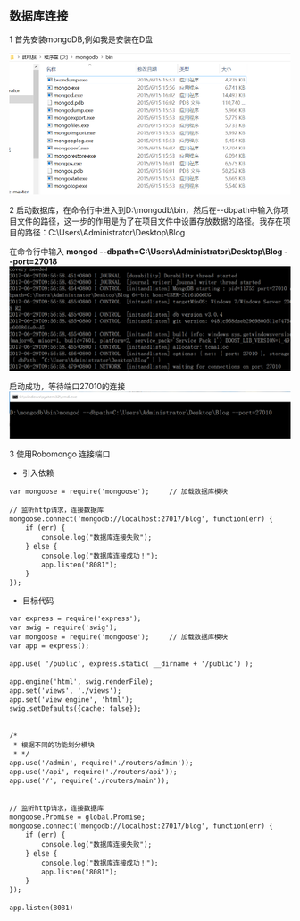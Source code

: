 ## 数据库连接

1 首先安装mongoDB,例如我是安装在D盘

![](/博客管理系统/img/数据库连接1.jpg)

2 启动数据库，在命令行中进入到D:\mongodb\bin，然后在--dbpath中输入你项目文件的路径，这一步的作用是为了在项目文件中设置存放数据的路径。我存在项目的路径：C:\Users\Administrator\Desktop\Blog

在命令行中输入 **mongod --dbpath=C:\Users\Administrator\Desktop\Blog --port=27018**
![](/博客管理系统/img/数据库连接2.jpg)

启动成功，等待端口27010的连接
![](/博客管理系统/img/数据库连接3.jpg)

3 使用Robomongo 连接端口

* 引入依赖

```
var mongoose = require('mongoose');     // 加载数据库模块

// 监听http请求，连接数据库
mongoose.connect('mongodb://localhost:27017/blog', function(err) {
    if (err) {
        console.log("数据库连接失败");
    } else {
        console.log("数据库连接成功！");
        app.listen("8081");
    }
});
```

* 目标代码

```
var express = require('express');
var swig = require('swig');
var mongoose = require('mongoose');     // 加载数据库模块
var app = express();

app.use( '/public', express.static( __dirname + '/public') );

app.engine('html', swig.renderFile);
app.set('views', './views');
app.set('view engine', 'html');
swig.setDefaults({cache: false});


/*
 * 根据不同的功能划分模块
 * */
app.use('/admin', require('./routers/admin'));
app.use('/api', require('./routers/api'));
app.use('/', require('./routers/main'));


// 监听http请求，连接数据库
mongoose.Promise = global.Promise;
mongoose.connect('mongodb://localhost:27017/blog', function(err) {
    if (err) {
        console.log("数据库连接失败");
    } else {
        console.log("数据库连接成功！");
        app.listen("8081");
    }
});

app.listen(8081)

```





